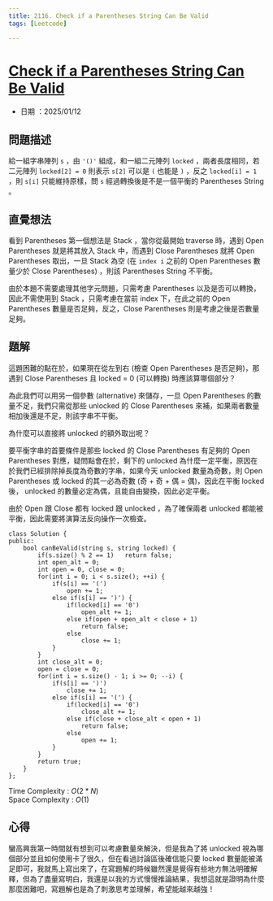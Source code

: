 ```yaml
---
title: 2116. Check if a Parentheses String Can Be Valid
tags: [Leetcode]

---
```


# [Check if a Parentheses String Can Be Valid]()  
+ 日期 ：2025/01/12  

## 問題描述  
給一組字串陣列 `s` ，由 `'()'` 組成，和一組二元陣列 `locked` ，兩者長度相同，若二元陣列 `locked[2] = 0` 則表示 `s[2]` 可以是 `(` 也能是 `)` ，反之 `locked[i] = 1` ，則 `s[i]` 只能維持原樣，問 `s` 經過轉換後是不是一個平衡的 Parentheses String 。  

## 直覺想法  
看到 Parentheses 第一個想法是 Stack ，當你從最開始 traverse 時，遇到 Open Parentheses 就是將其放入 Stack 中，而遇到 Close Parentheses 就將 Open Parentheses 取出，一旦 Stack 為空 (在 `index i` 之前的 Open Parentheses 數量少於 Close Parentheses) ，則該 Parentheses String 不平衡。  

由於本題不需要處理其他字元問題，只需考慮 Parentheses 以及是否可以轉換，因此不需使用到 Stack ，只需考慮在當前 index 下，在此之前的 Open Parentheses 數量是否足夠，反之，Close Parentheses 則是考慮之後是否數量足夠。  


## 題解  
這題困難的點在於，如果現在從左到右 (檢查 Open Parentheses 是否足夠)，那遇到 Close Parentheses 且 locked = 0 (可以轉換) 時應該算哪個部分？  

為此我們可以用另一個參數 (alternative) 來儲存，一旦 Open Parentheses 的數量不足，我們只需從那些 unlocked 的 Close Parentheses 來補，如果兩者數量相加後還是不足，則該字串不平衡。  

為什麼可以直接將 unlocked 的額外取出呢？  

要平衡字串的首要條件是那些 locked 的 Close Parentheses 有足夠的 Open Parentheses 對應，疑問點會在於，剩下的 unlocked 為什麼一定平衡，原因在於我們已經排除掉長度為奇數的字串，如果今天 unlocked 數量為奇數，則 Open Parentheses 或 locked 的其一必為奇數 (奇 + 奇 + 偶 = 偶)，因此在平衡 locked 後， unlocked 的數量必定為偶，且能自由變換，因此必定平衡。  

由於 Open 跟 Close 都有 locked 跟 unlocked ，為了確保兩者 unlocked 都能被平衡，因此需要將演算法反向操作一次檢查。  

```cpp=
class Solution {
public:
    bool canBeValid(string s, string locked) {
        if(s.size() % 2 == 1)   return false;
        int open_alt = 0;
        int open = 0, close = 0;
        for(int i = 0; i < s.size(); ++i) {
            if(s[i] == '(')
                open += 1;
            else if(s[i] == ')') {
                if(locked[i] == '0')
                    open_alt += 1;
                else if(open + open_alt < close + 1)
                    return false;
                else
                    close += 1;
            }
        }
        int close_alt = 0;
        open = close = 0;
        for(int i = s.size() - 1; i >= 0; --i) {
            if(s[i] == ')')
                close += 1;
            else if(s[i] == '(') {
                if(locked[i] == '0')
                    close_alt += 1;
                else if(close + close_alt < open + 1)
                    return false;
                else
                    open += 1;
            }
        }
        return true;
    }
};
```

Time Complexity : $O(2 * N)$  
Space Complexity : $O(1)$  


## 心得  
蠻高興我第一時間就有想到可以考慮數量來解決，但是我為了將 unlocked 視為哪個部分並且如何使用卡了很久，但在看過討論區後確信能只要 locked 數量能被滿足即可，我就馬上寫出來了，在寫題解的時候雖然還是覺得有些地方無法明確解釋，但為了盡量寫明白，我還是以我的方式慢慢推論結果，我想這就是證明為什麼那麼困難吧，寫題解也是為了刺激思考並理解，希望能越來越強！  

